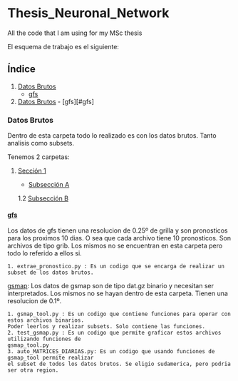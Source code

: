# Thesis_Neuronal_Network
All the code that I am using for my MSc thesis

El esquema de trabajo es el siguiente:

## Índice 

1. [Datos Brutos](#Datos-Brutos)
   - [gfs](#gfs)
1. [Datos Brutos](#Datos-Brutos)
       - [gfs][#gfs]

### Datos Brutos
Dentro de esta carpeta todo lo realizado es con los datos brutos. Tanto analisis como subsets.

Tenemos 2 carpetas:

1. [Sección 1](#seccion-1)
   - [Subsección A](#subseccion-a)
   
   1.2 [Subsección B](#subseccion-b)



#### [gfs](work/Datos_Brutos/gfs)
Los datos de gfs tienen una resolucion de 0.25º de grilla y son pronosticos para los proximos 10 dias. O sea que cada archivo tiene 10 pronosticos. Son archivos de tipo grib. Los mismos no se encuentran en esta carpeta pero todo lo referido a ellos si.

    1. extrae_pronostico.py : Es un codigo que se encarga de realizar un subset de los datos brutos. 

[gsmap](work/Datos_Brutos/gsmap): Los datos de gsmap son de tipo dat.gz binario y necesitan ser interpretados. Los mismos no se hayan dentro de esta carpeta. Tienen una resolucion de 0.1º.

    1. gsmap_tool.py : Es un codigo que contiene funciones para operar con estos archivos binarios.
    Poder leerlos y realizar subsets. Solo contiene las funciones. 
    2. test_gsmap.py : Es un codigo que permite graficar estos archivos utilizando funciones de
    gsmap_tool.py
    3. auto_MATRICES_DIARIAS.py: Es un codigo que usando funciones de gsmap_tool permite realizar
    el subset de todos los datos brutos. Se eligio sudamerica, pero podria ser otra region.



